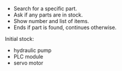 
- Search for a specific part.  
- Ask if any parts are in stock.  
- Show number and list of items.  
- Ends if part is found, continues otherwise.  


Initial stock:
- hydraulic pump  
- PLC module  
- servo motor  
